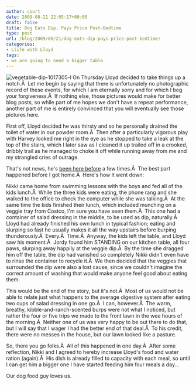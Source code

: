 ```yaml
---
author: court
date: 2009-08-21 22:05:17+00:00
draft: false
title: Dog Eats Dip, Pays Price Post-Bedtime
type: post
url: /blog/2009/08/21/dog-eats-dip-pays-price-post-bedtime/
categories:
- Llife with Lloyd
tags:
- we are going to need a bigger table
---
```


![vegetable-dip-1017305-l](http://www.vallentyne.com/blog/wp-content/uploads/2009/08/vegetable-dip-1017305-l.jpg)
On Thursday Lloyd decided to take things up a notch.Â  Let me begin by saying that there is unfortunately no photographic record of these events, for which I am eternally sorry and for which I beg your forgiveness.Â  If nothing else, those pictures would make for better blog posts, so while part of me hopes we don't have a repeat performance, another part of me is entirely convinced that you will eventually see those pictures here.

First off, Lloyd decided he was thirsty and so he personally drained the toilet of water in our powder room.Â  Then after a particularly vigorous play with Harvey looked me right in the eye as he stopped to take a leak at the top of the stairs, which I later saw as I cleaned it up trailed off in a crooked, dribbly trail as he managed to choke it off while running away from me and my strangled cries of outrage.

That's not news, he's [been here before](http://www.vallentyne.com/blog/2009/07/16/lloyds-love-of-water/) a few times.Â  The best part happened before I got home.Â  Here's how it went down:

Nikki came home from swimming lessons with the boys and fed all of the kids lunch.Â  While the three kids were eating, the phone rang and she walked to the office to check the computer while she was talking.Â  At the same time the kids finished their lunch, which included munching on a veggie tray from Costco, I'm sure you have seen them.Â  This one had a container of salad dressing in the middle, to be used as dip, naturally.Â  Lloyd had already finished his own lunch in typical fashion; eating and slurping so fast he usually makes it all the way upstairs before burping thunderously.Â  Every.Â  Time.Â  Anyway, the kids left the table, and Lloyd saw his moment.Â  Jordy found him STANDING on our kitchen table, all four paws, slurping away happily at the veggie dip.Â  By the time she dragged him off the table, the dip had vanished so completely Nikki didn't even have to rinse the container to recycle it.Â  We then decided that the veggies that surrounded the dip were also a lost cause, since we couldn't imagine the correct amount of washing that would make anyone feel good about eating them.

This would be the end of the story, but it's not.Â  Most of us would not be able to relate just what happens to the average digestive system after eating two cups of salad dressing in one go.Â  I can, however.Â  The warm, breathy, kibble-and-ranch-scented burps were not what I noticed, but rather the four or five trips we made to the front lawn in the wee hours of the morning.Â  Neither one of us was very happy to be out there to do that, but I will say that I wager I had the better end of that deal.Â  To his credit, there were no messes in the house, but our lawn looked like a pasture.

So, there you go folks.Â  All of this happened in one day.Â  After some reflection, Nikki and I agreed to hereby increase Lloyd's food and water ration (again).Â  His dish is already filled to capacity with each meal, so until I can get him a bigger one I have started feeding him four meals a day...

Our dog food guy loves us.

